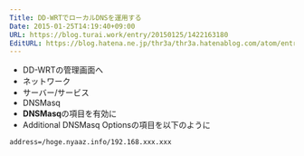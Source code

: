 ```yaml
---
Title: DD-WRTでローカルDNSを運用する
Date: 2015-01-25T14:19:40+09:00
URL: https://blog.turai.work/entry/20150125/1422163180
EditURL: https://blog.hatena.ne.jp/thr3a/thr3a.hatenablog.com/atom/entry/8454420450081329714
---
```


- DD-WRTの管理画面へ
- ネットワーク
- サーバー/サービス
- DNSMasq
- **DNSMasq**の項目を有効に
- Additional DNSMasq Optionsの項目を以下のように

```
address=/hoge.nyaaz.info/192.168.xxx.xxx
```

